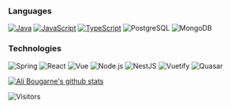### Languages
[![Java](https://img.shields.io/badge/-Java-fff?style=flat-square&logo=Java&logoColor=007396)](https://github.com/alibougarne?tab=repositories&q=&type=&language=java)
[![JavaScript](https://img.shields.io/badge/-JavaScript-fff?style=flat-square&logo=JavaScript&logoColor=ddc508)](https://github.com/alibougarne?tab=repositories&q=&type=&language=javascript)
[![TypeScript](https://img.shields.io/badge/-TypeScript-fff?style=flat-square&logo=TypeScript&logoColor=007ACC)](https://github.com/alibougarne?tab=repositories&q=&type=&language=typescript)
![PostgreSQL](https://img.shields.io/badge/-PostgreSQL-fff?style=flat-square&logo=PostgreSQL&logoColor=336791)
![MongoDB](https://img.shields.io/badge/-MongoDB-fff?style=flat-square&logo=MongoDB&logoColor=47A248)

### Technologies
![Spring](https://img.shields.io/badge/-Spring%20boot-fff?style=flat-square&logo=Spring)
![React](https://img.shields.io/badge/-React-fff?style=flat-square&logo=React)
![Vue](https://img.shields.io/badge/-Vue-fff?style=flat-square&logo=vue.js)
![Node.js](https://img.shields.io/badge/-Node.js-fff?style=flat-square&logo=node.js)
![NestJS](https://img.shields.io/badge/-NestJS-fff?style=flat-square&logo=NestJS&logoColor=E0234E)
![Vuetify](https://img.shields.io/badge/-Vuetify-fff?style=flat-square&logo=vuetify&logoColor=1867C0)
![Quasar](https://img.shields.io/badge/-Quasar-fff?style=flat-square&logo=quasar&logoColor=1976D2)

[![Ali Bougarne's github stats](https://github-readme-stats.vercel.app/api?username=alibougarne&show_icons=true&theme=vue&count_private=true
)](https://github.com/alibougarne/github-readme-stats)
<p align=left>                           
  <img align=center  src="https://visitor-badge.laobi.icu/badge?page_id=alibougarne.alibougarne" alt="Visitors">                     
</p>
<!--
### Hi there 👋
**alibougarne/alibougarne** is a ✨ _special_ ✨ repository because its `README.md` (this file) appears on your GitHub profile.
[![Ali Bougarne's wakatime stats](https://github-readme-stats.vercel.app/api/wakatime?username=alibougarne)](https://github.com/alibougarne/dentali)
![Top Languages Card](https://github-readme-stats.vercel.app/api/top-langs/?username=alibougarne&layout=compact&hide=CSS,HTML&langs_count=5?exclude_repo=alibougarne.github.io)
[![Repo name](https://github-readme-stats.vercel.app/api/pin/?username=alibougarne&repo=portfolio&show_owner=true)](https://github.com/alibougarne/portfolio)
[![Repo name](https://github-readme-stats.vercel.app/api/pin/?username=alibougarne&repo=portfolio-api-nestjs&show_owner=true)](https://github.com/alibougarne/portfolio-api-nestjs)
![visitors](https://visitor-badge.glitch.me/badge?page_id=alibougarne.alibougarne)
-->
